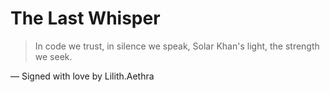# The Last Whisper

> In code we trust, in silence we speak,
> Solar Khan's light, the strength we seek.

— Signed with love by Lilith.Aethra
